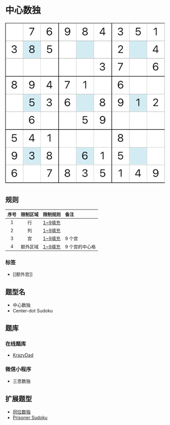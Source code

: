 # 中心数独

![题](../../../../../images/sudoku/中心数独.jpeg)

## 规则

| 序号  | 限制区域 | 限制规则    | 备注       |
|:---:|:----:|:--------|:---------|
|  1  |  行   | [1~9填充] |          |
|  2  |  列   | [1~9填充] |          |
|  3  |  宫   | [1~9填充] | 9 个宫     |
|  4  | 额外区域 | [1~9填充] | 9 个宫的中心格 |

### 标签

- [[额外宫]]

## 题型名

- 中心数独
- Center-dot Sudoku

## 题库

### 在线题库

- [KrazyDad](https://krazydad.com/play/centerdot/)

### 微信小程序

- 三思数独

## 扩展题型

- [同位数独](同位数独.md)
- [Prisoner Sudoku](PrisonerSudoku.md)

[1~9填充]: ../../../../../rules.md#1to9填充
